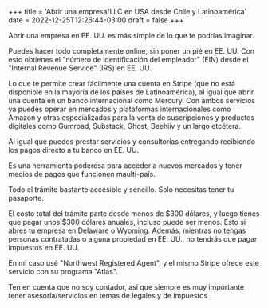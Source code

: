 +++
title = 'Abrir una empresa/LLC en USA desde Chile y Latinoamérica'
date = 2022-12-25T12:26:44-03:00
draft = false
+++

Abrir una empresa en EE. UU. es más simple de lo que te podrías imaginar.

Puedes hacer todo completamente online, sin poner un pié en EE. UU. Con esto obtienes el "número de identificación del empleador" (EIN) desde el "Internal Revenue Service" (IRS) en EE. UU.

Lo que te permite crear fácilmente una cuenta en Stripe (que no está disponible en la mayoría de los países de Latinoamérica), al igual que abrir una cuenta en un banco internacional como Mercury. Con ambos servicios ya puedes operar en mercados y plataformas internacionales como Amazon y otras especializadas para la venta de suscripciones y productos digitales como Gumroad, Substack, Ghost, Beehiiv y un largo etcétera.

Al igual que puedes prestar servicios y consultorías entregando recibiendo los pagos directo a tu banco en EE. UU.

Es una herramienta poderosa para acceder a nuevos mercados y tener medios de pagos que funcionen maulti-país.

Todo el trámite bastante accesible y sencillo. Solo necesitas tener tu pasaporte.

El costo total del trámite parte desde menos de $300 dólares, y luego tienes que pagar unos $300 dólares anuales, incluso puede ser menos.
Esto si abres tu empresa en Delaware o Wyoming. Además, mientras no tengas personas contratadas o alguna propiedad en EE. UU., no tendrás que pagar impuestos en EE. UU.

En mi caso usé "Northwest Registered Agent", y el mismo Stripe ofrece este servicio con su programa "Atlas".

Ten en cuenta que no soy contador, así que siempre es muy importante tener asesoría/servicios en temas de legales y de impuestos